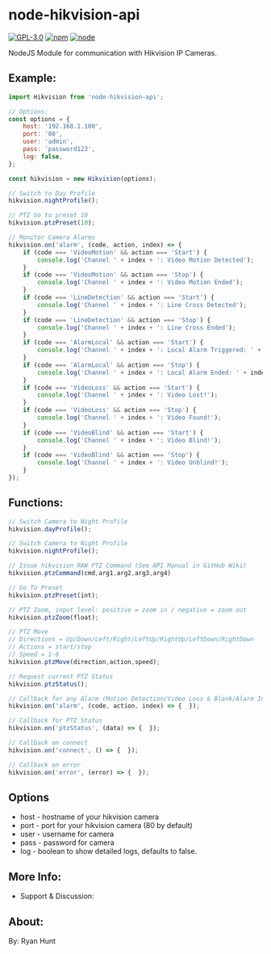 # node-hikvision-api

[![GPL-3.0](https://img.shields.io/badge/license-GPL-blue.svg)]()
[![npm](https://img.shields.io/npm/v/npm.svg)]()
[![node](https://img.shields.io/node/v/gh-badges.svg)]()

NodeJS Module for communication with Hikvision IP Cameras.

## Example:
```javascript
import Hikvision from 'node-hikvision-api';

// Options:
const options = {
	host: '192.168.1.100',
	port: '80',
	user: 'admin',
	pass: 'password123',
	log: false,
};

const hikvision = new Hikvision(options);

// Switch to Day Profile
hikvision.nightProfile();

// PTZ Go to preset 10
hikvision.ptzPreset(10);

// Monitor Camera Alarms
hikvision.on('alarm', (code, action, index) => {
	if (code === 'VideoMotion' && action === 'Start') {
		console.log('Channel ' + index + ': Video Motion Detected');
	}
	if (code === 'VideoMotion' && action === 'Stop') {
		console.log('Channel ' + index + ': Video Motion Ended');
	}
	if (code === 'LineDetection' && action === 'Start') {
		console.log('Channel ' + index + ': Line Cross Detected');
	}
	if (code === 'LineDetection' && action === 'Stop') {
		console.log('Channel ' + index + ': Line Cross Ended');
	}
	if (code === 'AlarmLocal' && action === 'Start') {
		console.log('Channel ' + index + ': Local Alarm Triggered: ' + index);
	}
	if (code === 'AlarmLocal' && action === 'Stop') {   
		console.log('Channel ' + index + ': Local Alarm Ended: ' + index);
	}
	if (code === 'VideoLoss' && action === 'Start') {
		console.log('Channel ' + index + ': Video Lost!');
	}
	if (code === 'VideoLoss' && action === 'Stop') {
		console.log('Channel ' + index + ': Video Found!');
	}
	if (code === 'VideoBlind' && action === 'Start') { 
		console.log('Channel ' + index + ': Video Blind!');
	}
	if (code === 'VideoBlind' && action === 'Stop') { 
		console.log('Channel ' + index + ': Video Unblind!');
	}
});
```

## Functions:
```javascript
// Switch Camera to Night Profile
hikvision.dayProfile();

// Switch Camera to Night Profile
hikvision.nightProfile();

// Issue hikvision RAW PTZ Command (See API Manual in GitHub Wiki)
hikvision.ptzCommand(cmd,arg1,arg2,arg3,arg4)

// Go To Preset
hikvision.ptzPreset(int);

// PTZ Zoom, input level: positive = zoom in / negative = zoom out
hikvision.ptzZoom(float);

// PTZ Move
// Directions = Up/Down/Left/Right/LeftUp/RightUp/LeftDown/RightDown
// Actions = start/stop
// Speed = 1-8
hikvision.ptzMove(direction,action,speed);

// Request current PTZ Status
hikvision.ptzStatus();

// Callback for any Alarm (Motion Detection/Video Loss & Blank/Alarm Inputs)
hikvision.on('alarm', (code, action, index) => {  });

// Callback for PTZ Status
hikvision.on('ptzStatus', (data) => {  });

// Callback on connect
hikvision.on('connect', () => {  });

// Callback on error
hikvision.on('error', (error) => {  });

```

## Options
* host - hostname of your hikvision camera
* port - port for your hikvision camera (80 by default)
* user - username for camera
* pass - password for camera
* log - boolean to show detailed logs, defaults to false.

## More Info:
* Support & Discussion:

## About:
By: Ryan Hunt
